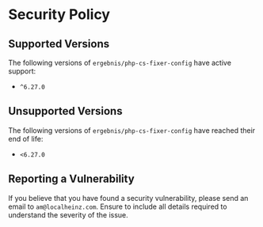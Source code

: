 # Security Policy

## Supported Versions

The following versions of `ergebnis/php-cs-fixer-config` have active support:

- `^6.27.0`

## Unsupported Versions

The following versions of `ergebnis/php-cs-fixer-config` have reached their end of life:

- `<6.27.0`

## Reporting a Vulnerability

If you believe that you have found a security vulnerability, please send an email to `am@localheinz.com`. Ensure to include all details required to understand the severity of the issue.
